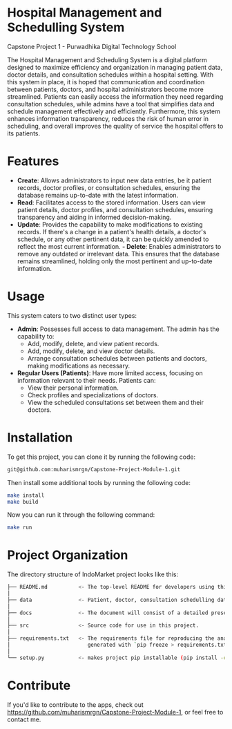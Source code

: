 # Hospital Management and Schedulling System
Capstone Project 1 - Purwadhika Digital Technology School

The Hospital Management and Scheduling System is a digital platform designed to maximize efficiency and organization in managing patient data, doctor details, and consultation schedules within a hospital setting. With this system in place, it is hoped that communication and coordination between patients, doctors, and hospital administrators become more streamlined. Patients can easily access the information they need regarding consultation schedules, while admins have a tool that simplifies data and schedule management effectively and efficiently. Furthermore, this system enhances information transparency, reduces the risk of human error in scheduling, and overall improves the quality of service the hospital offers to its patients.

# Features
- **Create**: Allows administrators to input new data entries, be it patient records, doctor profiles, or consultation schedules, ensuring the database remains up-to-date with the latest information.
- **Read**: Facilitates access to the stored information. Users can view patient details, doctor profiles, and consultation schedules, ensuring transparency and aiding in informed decision-making.
- **Update**: Provides the capability to make modifications to existing records. If there's a change in a patient's health details, a doctor's schedule, or any other pertinent data, it can be quickly amended to reflect the most current information.
**- Delete**: Enables administrators to remove any outdated or irrelevant data. This ensures that the database remains streamlined, holding only the most pertinent and up-to-date information.

# Usage
This system caters to two distinct user types:
- **Admin**: Possesses full access to data management. The admin has the capability to:
  - Add, modify, delete, and view patient records.
  - Add, modify, delete, and view doctor details.
  - Arrange consultation schedules between patients and doctors, making modifications as necessary.
- **Regular Users (Patients)**: Have more limited access, focusing on information relevant to their needs. Patients can:
  - View their personal information.
  - Check profiles and specializations of doctors.
  - View the scheduled consultations set between them and their doctors.
    
# Installation
To get this project, you can clone it by running the following code:
```bash
git@github.com:muharismrgn/Capstone-Project-Module-1.git
```
Then install some additional tools by running the following code:
```bash
make install
make build
```
Now you can run it through the following command:
```bash
make run
```
# Project Organization

The directory structure of IndoMarket project looks like this:
```bash
├── README.md          <- The top-level README for developers using this project.
│
├── data               <- Patient, doctor, consultation schedulling database
│
├── docs               <- The document will consist of a detailed presentation.
│
├── src                <- Source code for use in this project.
│
├── requirements.txt   <- The requirements file for reproducing the analysis environment, e.g.
│                         generated with `pip freeze > requirements.txt`
│
└── setup.py           <- makes project pip installable (pip install -e .) so src can be imported
```
# Contribute
If you'd like to contribute to the apps, check out https://github.com/muharismrgn/Capstone-Project-Module-1, or feel free to contact me.
